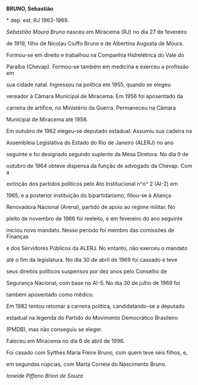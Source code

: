 **BRUNO, Sebastião**



\* dep. est. RJ 1963-1969.



*Sebastião Moura Bruno* nasceu em Miracema (RJ) no dia 27 de fevereiro

de 1919, filho de Nicolau Ciuffo Bruno e de Albertina Augusta de Moura.



Formou-se em direito e trabalhou na Companhia Hidrelétrica do Vale do

Paraíba (Chevap). Formou-se também em medicina e exerceu a profissão em

sua cidade natal. Ingressou na política em 1955, quando se elegeu

vereador à Câmara Municipal de Miracema. Em 1956 foi aposentado da

carreira de artífice, no Ministério da Guerra. Permaneceu na Câmara

Municipal de Miracema até 1958.



Em outubro de 1962 elegeu-se deputado estadual. Assumiu sua cadeira na

Assembleia Legislativa do Estado do Rio de Janeiro (ALERJ) no ano

seguinte e foi designado segundo suplente da Mesa Diretora. No dia 9 de

outubro de 1964 obteve dispensa da função de advogado da Chevap. Com a

extinção dos partidos políticos pelo Ato Institucional n^o^ 2 (AI-2) em

1965, e a posterior instituição do bipartidarismo, filiou-se à Aliança

Renovadora Nacional (Arena), partido de apoio ao regime militar. No

pleito de novembro de 1966 foi reeleito, e em fevereiro do ano seguinte

iniciou novo mandato. Nesse período foi membro das comissões de Finanças

e dos Servidores Públicos da ALERJ. No entanto, não exerceu o mandato

até o fim da legislatura. No dia 30 de abril de 1969 foi cassado e teve

seus direitos políticos suspensos por dez anos pelo Conselho de

Segurança Nacional, com base no AI-5. No dia 30 de julho de 1969 foi

também aposentado como médico.



Em 1982 tentou retomar a carreira política, candidatando-se a deputado

estadual na legenda do Partido do Movimento Democrático Brasileiro

(PMDB), mas não conseguiu se eleger.



Faleceu em Miracema no dia 6 de abril de 1996.



Foi casado com Sylthes Maria Freire Bruno, com quem teve seis filhos, e,

em segundas núpcias, com Marta Correia do Nascimento Bruno.



*Ioneide Piffano Brion de Souza*



